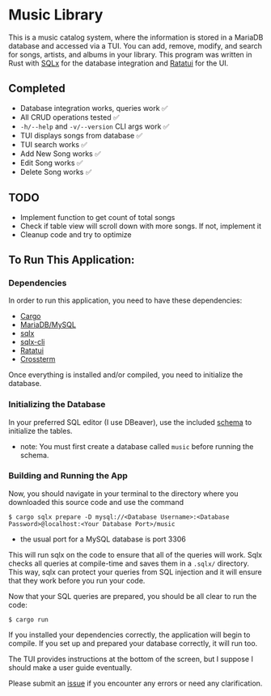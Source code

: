 # Music Library

This is a music catalog system, where the information is stored in a MariaDB database and accessed via a TUI. You can add, remove, modify, and search for songs, artists, and albums in your library. This program was written in Rust with [SQLx](https://crates.io/crates/sqlx) for the database integration and [Ratatui](https://ratatui.rs/) for the UI. 

## Completed
- Database integration works, queries work ✅
- All CRUD operations tested ✅
- `-h/--help` and `-v/--version` CLI args work ✅
- TUI displays songs from database ✅
- TUI search works ✅
- Add New Song works ✅
- Edit Song works ✅
- Delete Song works ✅

## TODO
- Implement function to get count of total songs
- Check if table view will scroll down with more songs. If not, implement it
- Cleanup code and try to optimize

## To Run This Application: 

### Dependencies
In order to run this application, you need to have these dependencies: 

 - [Cargo](https://www.rust-lang.org/tools/install)
 - [MariaDB/MySQL](https://mariadb.org/download/)
 - [sqlx](https://crates.io/crates/sqlx)
 - [sqlx-cli](https://crates.io/crates/sqlx-cli)
 - [Ratatui](https://crates.io/crates/ratatui/)
 - [Crossterm](https://crates.io/crates/crossterm)

 Once everything is installed and/or compiled, you need to initialize the database. 

### Initializing the Database

In your preferred SQL editor (I use DBeaver), use the included [schema](schema.sql) to initialize the tables. 

* note: You must first create a database called `music` before running the schema. 

### Building and Running the App

Now, you should navigate in your terminal to the directory where you downloaded this source code and  use the command

```
$ cargo sqlx prepare -D mysql://<Database Username>:<Database Password>@localhost:<Your Database Port>/music
```
* the usual port for a MySQL database is port 3306

This will run sqlx on the code to ensure that all of the queries will work. Sqlx checks all queries at compile-time and saves them in a  `.sqlx/` directory. This way, sqlx can protect your queries from SQL injection and it will ensure that they work before you run your code. 

Now that your SQL queries are prepared, you should be all clear to run the code: 

 ```
 $ cargo run
 ```

If you installed your dependencies correctly, the application will begin to compile. If you set up and prepared your database correctly, it will run too. 

The TUI provides instructions at the bottom of the screen, but I suppose I should make a user guide eventually. 

Please submit an [issue](https://github.com/kcajeel/music-library/issues) if you encounter any errors or need any clarification. 